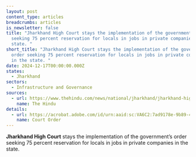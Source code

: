 ```yaml
---
layout: post
content_type: articles
breadcrumbs: articles
is_newsletter: false
title: "Jharkhand High Court stays the implementation of the government’s order
  seeking 75 percent reservation for locals in jobs in private companies in the
  state. "
short_title: "Jharkhand High Court stays the implementation of the government’s
  order seeking 75 percent reservation for locals in jobs in private companies
  in the state. "
date: 2024-12-17T00:00:00.000Z
states:
  - Jharkhand
sectors:
  - Infrastructure and Governance
sources:
  - url: https://www.thehindu.com/news/national/jharkhand/jharkhand-high-court-stays-law-on-75-quota-for-locals-in-private-jobs/article68977560.ece
    name: The Hindu
details:
  - url: https://acrobat.adobe.com/id/urn:aaid:sc:VA6C2:7ad9178e-9b89-49bd-ab67-983c97f73345
    name: Court Order
---
```

**Jharkhand High Court** stays the implementation of the government’s order seeking 75 percent reservation for locals in jobs in private companies in the state.
